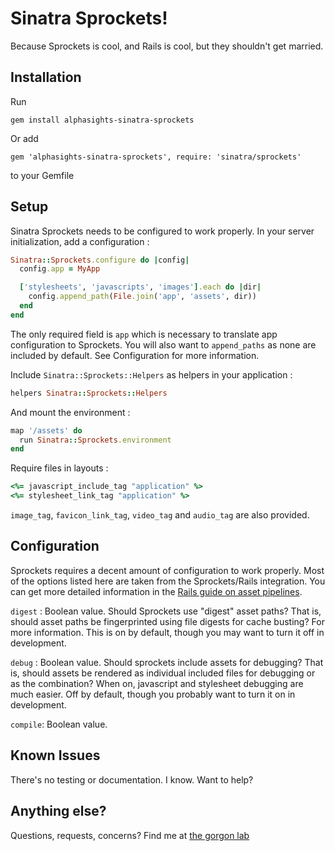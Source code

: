 Sinatra Sprockets!
====================

Because Sprockets is cool, and Rails is cool, but they shouldn't get married.

Installation
------------

Run 

    gem install alphasights-sinatra-sprockets

Or add

    gem 'alphasights-sinatra-sprockets', require: 'sinatra/sprockets'
    
to your Gemfile

Setup
------------

Sinatra Sprockets needs to be configured to work properly. In your server initialization, add a configuration :

``` ruby
Sinatra::Sprockets.configure do |config|
  config.app = MyApp

  ['stylesheets', 'javascripts', 'images'].each do |dir|
    config.append_path(File.join('app', 'assets', dir))
  end
end
```

The only required field is `app` which is necessary to translate app configuration to Sprockets. You will also want to `append_paths` as none are included by default. See Configuration for more information.

Include `Sinatra::Sprockets::Helpers` as helpers in your application :

``` ruby
helpers Sinatra::Sprockets::Helpers
```

And mount the environment :

``` ruby
map '/assets' do
  run Sinatra::Sprockets.environment
end
```

Require files in layouts :

``` ruby
<%= javascript_include_tag "application" %>
<%= stylesheet_link_tag "application" %>
```

`image_tag`, `favicon_link_tag`, `video_tag` and `audio_tag` are also provided.


Configuration
------------
Sprockets requires a decent amount of configuration to work properly. Most of the options listed here are taken from the Sprockets/Rails integration. You can get more detailed information in the [Rails guide on asset pipelines](http://guides.rubyonrails.org/asset_pipeline.html).

`digest` : Boolean value. Should Sprockets use "digest" asset paths? That is, should asset paths be fingerprinted using file digests for cache busting? For more information. This is on by default, though you may want to turn it off in development.

`debug` : Boolean value. Should sprockets include assets for debugging? That is, should assets be rendered as individual included files for debugging or as the combination? When on, javascript and stylesheet debugging are much easier. Off by default, though you probably want to turn it on in development.

`compile`: Boolean value. 
  

Known Issues
------------

There's no testing or documentation. I know. Want to help?

Anything else?
------------

Questions, requests, concerns? Find me at [the gorgon lab](http://www.thegorgonlab.com)
